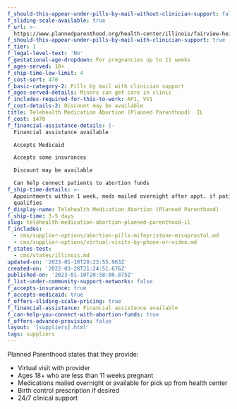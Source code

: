 ```yaml
---
f_should-this-appear-under-pills-by-mail-without-clinician-support: false
f_sliding-scale-available: true
f_url: >-
  https://www.plannedparenthood.org/health-center/illinois/fairview-heights/62208/fairview-heights-health-center-2712-90770/abortion
f_should-this-appear-under-pills-by-mail-with-clinician-support: true
f_tier: 1
f_legal-level-text: 'No'
f_gestational-age-dropdown: For pregnancies up to 11 weeks
f_ages-served: 18+
f_ship-time-low-limit: 4
f_cost-sort: 470
f_basic-category-2: Pills by mail with clinician support
f_ages-served-details: Minors can get care in clinic
f_includes-required-for-this-to-work: AP1, VV1
f_cost-details-2: Discount may be available
title: Telehealth Medication Abortion (Planned Parenthood)  IL
f_cost: $470
f_financial-assistance-details: |-
  Financial assistance available

  Accepts Medicaid

  Accepts some insurances

  Discount may be available

  Can help connect patients to abortion funds
f_ship-time-details: >-
  Appointments within 1 week, meds mailed overnight after appt. if patient
  qualifies
f_display-name: Telehealth Medication Abortion (Planned Parenthood)
f_ship-time: 3-5 days
slug: telehealth-medication-abortion-planned-parenthood-il
f_includes:
  - cms/supplier-options/abortion-pills-mifepristone-misoprostol.md
  - cms/supplier-options/virtual-visits-by-phone-or-video.md
f_states-test:
  - cms/states/illinois.md
updated-on: '2023-01-10T20:23:55.963Z'
created-on: '2022-03-28T21:24:51.676Z'
published-on: '2023-01-10T20:58:00.875Z'
f_list-under-community-support-networks: false
f_accepts-insurance: true
f_accepts-medicaid: true
f_offers-sliding-scale-pricing: true
f_financial-assistance: Financial assistance available
f_can-help-you-connect-with-abortion-funds: true
f_offers-advance-provision: false
layout: '[suppliers].html'
tags: suppliers
---
```


Planned Parenthood states that they provide: 

*   Virtual visit with provider
*   Ages 18+ who are less than 11 weeks pregnant
*   Medications mailed overnight or available for pick up from health center
*   Birth control prescription if desired
*   24/7 clinical support
